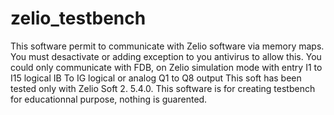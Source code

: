 # zelio_testbench
This software permit to communicate with Zelio software via memory maps. You must desactivate or adding exception to you antivirus to allow this.
You could only communicate with FDB, on Zelio simulation mode with entry
I1 to I15 logical
IB To IG logical or analog
Q1 to Q8 output
This soft has been tested only with Zelio Soft 2. 5.4.0.
This software is for creating testbench for educationnal purpose, nothing is guarented.
